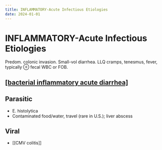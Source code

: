 ```yaml
---
title: INFLAMMATORY-Acute Infectious Etiologies
date: 2024-01-01
---
```

# INFLAMMATORY-Acute Infectious Etiologies

Predom. colonic invasion. Small-vol diarrhea. LLQ cramps, tenesmus, fever, typically ⊕ fecal WBC or FOB.


## [[bacterial inflammatory acute diarrhea]](SYSCC)

## Parasitic

* E. histolytica
* Contaminated food/water, travel (rare in U.S.); liver abscess
 
## Viral

* [[CMV colitis]]
